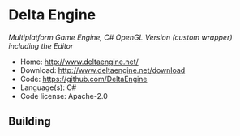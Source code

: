 # Delta Engine

_Multiplatform Game Engine, C# OpenGL Version (custom wrapper) including the Editor_

- Home: http://www.deltaengine.net/
- Download: http://www.deltaengine.net/download
- Code: https://github.com/DeltaEngine
- Language(s): C#
- Code license: Apache-2.0

## Building

